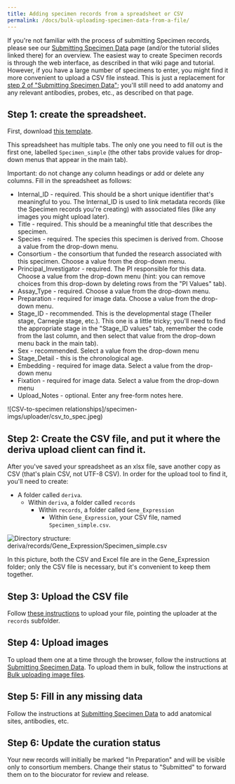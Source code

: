 ```yaml
---
title: Adding specimen records from a spreadsheet or CSV
permalink: /docs/bulk-uploading-specimen-data-from-a-file/
---
```


If you're not familiar with the process of submitting Specimen records, please see our [Submitting Specimen Data](/docs/specimens/) page (and/or the tutorial slides linked there) for an overview.
The easiest way to create Specimen records is through the web interface, as described in that wiki page and tutorial. However, if you have a large number of specimens to enter, you might find it more convenient to upload a CSV file instead. This is just a replacement for [step 2 of "Submitting Specimen Data"](/docs/specimens/#2-create-a-specimen-record); you'll still need to add anatomy and any relevant antibodies, probes, etc., as described on that page.

## Step 1: create the spreadsheet.
First, download [this template](/assets/files/Specimen_simple.xlsx).

This spreadsheet has multiple tabs. The only one you need to fill out is the first one, labelled `Specimen_simple` (the other tabs provide values for drop-down menus that appear in the main tab).

Important: do not change any column headings or add or delete any columns. Fill in the spreadsheet as follows:
* Internal_ID - required. This should be a short unique identifier that's meaningful to you. The Internal_ID is used to link metadata records (like the Specimen records you're creating) with associated files (like any images you might upload later).
* Title - required. This should be a meaningful title that describes the specimen.
* Species - required. The species this specimen is derived from. Choose a value from the drop-down menu.
* Consortium - the consortium that funded the research associated with this specimen. Choose a value from the drop-down menu.
* Principal_Investigator - required. The PI responsible for this data. Choose a value from the drop-down menu (hint: you can remove choices from this drop-down by deleting rows from the "PI Values" tab).
* Assay_Type - required. Choose a value from the drop-down menu.
* Preparation - required for image data. Choose a value from the drop-down menu.
* Stage_ID - recommended. This is the developmental stage (Theiler stage, Carnegie stage, etc.). This one is a little tricky; you'll need to find the appropriate stage in the "Stage_ID values" tab, remember the code from the last column, and then select that value from the drop-down menu back in the main tab).
* Sex - recommended. Select a value from the drop-down menu
* Stage_Detail - this is the chronological age.
* Embedding - required for image data. Select a value from the drop-down menu
* Fixation - required for image data. Select a value from the drop-down menu
* Upload_Notes - optional. Enter any free-form notes here.

![CSV-to-specimen relationships]/specimen-imgs/uploader/csv_to_spec.jpeg)

## Step 2: Create the CSV file, and put it where the deriva upload client can find it.
After you've saved your spreadsheet as an xlsx file, save another copy as CSV (that's plain CSV, not UTF-8 CSV). In order for the upload tool to find it, you'll need to create:
* A folder called `deriva`.
  * Within `deriva`, a folder called `records`
    * Within `records`, a folder called `Gene_Expression`
      * Within `Gene_Expression`, your CSV file, named `Specimen_simple.csv`.

![Directory structure: deriva/records/Gene_Expression/Specimen_simple.csv](https://raw.githubusercontent.com/wiki/informatics-isi-edu/gudmap-rbk/specimen-imgs/uploader/specimen_csv.png)

In this picture, both the CSV and Excel file are in the Gene_Expression folder; only the CSV file is necessary, but it's convenient to keep them together.

## Step 3: Upload the CSV file
Follow [these instructions](/docs/uploading-files-using-deriva-client-tools) to upload your file, pointing the uploader at the `records` subfolder.

## Step 4: Upload images
To upload them one at a time through the browser, follow the instructions at [Submitting Specimen Data](/docs/specimens/). To upload them in bulk, follow the instructions at [Bulk uploading image files](/docs/bulk-uploading-image-files).

## Step 5: Fill in any missing data
Follow the instructions at [Submitting Specimen Data](/docs/specimens/) to add anatomical sites, antibodies, etc.

## Step 6: Update the curation status
Your new records will initially be marked "In Preparation" and will be visible only to consortium members. Change their status to "Submitted" to forward them on to the biocurator for review and release.
